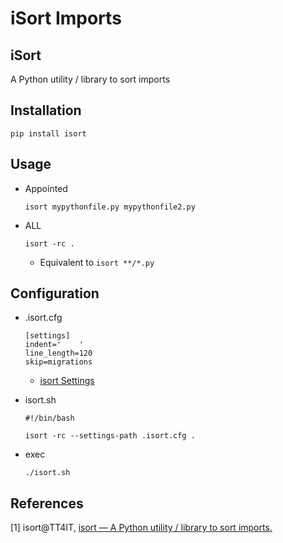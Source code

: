 # iSort Imports

## iSort

A Python utility / library to sort imports

## Installation

```shell
pip install isort
```

## Usage

* Appointed

  ```shell
  isort mypythonfile.py mypythonfile2.py
  ```

* ALL

  ```
  isort -rc .
  ```

  * Equivalent to ``isort **/*.py``


## Configuration

* .isort.cfg

  ```
  [settings]
  indent='    '
  line_length=120
  skip=migrations
  ```

  * [isort Settings](https://github.com/timothycrosley/isort/wiki/isort-Settings)

* isort.sh

  ```shell
  #!/bin/bash

  isort -rc --settings-path .isort.cfg .
  ```


* exec

  ```shell
  ./isort.sh
  ```

## References

[1] isort@TT4IT, [isort — A Python utility / library to sort imports.](http://tt4it.com/resources/discuss/2302/)

